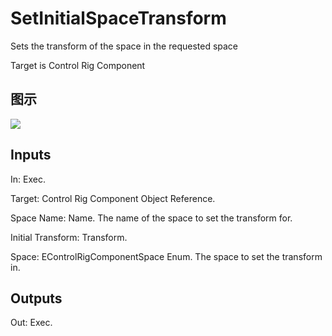 # SetInitialSpaceTransform

Sets the transform of the space in the requested space

Target is Control Rig Component

## 图示

![]($-20221218-18321727.png)

## Inputs

In: Exec.

Target: Control Rig Component Object Reference.

Space Name: Name. The name of the space to set the transform for.

Initial Transform: Transform.

Space: EControlRigComponentSpace Enum. The space to set the transform in.  

## Outputs

Out: Exec.

